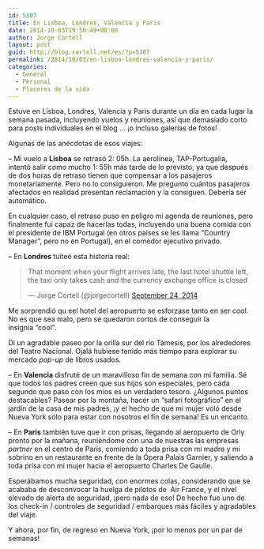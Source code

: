 ```yaml
---
id: 5307
title: En Lisboa, Londres, Valencia y Paris
date: 2014-10-03T19:50:49+00:00
author: Jorge Cortell
layout: post
guid: http://blog.cortell.net/es/?p=5307
permalink: /2014/10/03/en-lisboa-londres-valencia-y-paris/
categories:
  - General
  - Personal
  - Placeres de la vida
---
```

Estuve en Lisboa, Londres, Valencia y Paris durante un día en cada lugar la semana pasada, incluyendo vuelos y reuniones, así que demasiado corto para posts individuales en el blog &#8230; ¡o incluso galerías de fotos!

Algunas de las anécdotas de esos viajes:

&#8211; Mi vuelo a **Lisboa** se retrasó 2: 05h. La aerolínea, TAP-Portugalia, intentó salir como mucho 1: 55h más tarde de lo previsto, ya que después de dos horas de retraso tienen que compensar a los pasajeros monetariamente. Pero no lo consiguieron. Me pregunto cuántos pasajeros afectados en realidad presentan reclamación y la consiguen. Debería ser automático.

En cualquier caso, el retraso puso en peligro mi agenda de reuniones, pero finalmente fui capaz de hacerlas todas, incluyendo una buena comida con el presidente de IBM Portugal (en otros países se les llama &#8220;Country Manager&#8221;, pero no en Portugal), en el comedor ejecutivo privado.

&#8211; En **Londres** tuiteé esta historia real:

<blockquote class="twitter-tweet" lang="en">
  <p>
    That moment when your flight arrives late, the last hotel shuttle left, the taxi only takes cash and the currency exchange office is closed
  </p>
  
  <p>
    — Jorge Cortell (@jorgecortell) <a href="https://twitter.com/jorgecortell/status/514909184249573376">September 24, 2014</a>
  </p>
</blockquote>



Me sorprendió qu eel hotel del aeropuerto se esforzase tanto en ser _cool_. No es que sea malo, pero se quedaron cortos de conseguir la insignia “cool”.

Di un agradable paseo por la orilla sur del río Támesis, por los alrededores del Teatro Nacional. Ojalá hubiese tenido más tiempo para explorar su mercado _pop-up_ de libros usados.

&#8211; En **Valencia** disfruté de un maravilloso fin de semana con mi familia. Sé que todos los padres creen que sus hijos son especiales, pero cada segundo que paso con los míos es un verdadero tesoro. ¿Algunos puntos destacables? Pasear por la montaña, hacer un &#8220;safari fotográfico&#8221; en el jardín de la casa de mis padres, ¡y el hecho de que mi mujer voló desde Nueva York sólo para estar con nosotros el fin de semana! Es un encanto.

&#8211; En **Paris** también tuve que ir con prisas, llegando al aeropuerto de Orly pronto por la mañana, reuniéndome con una de nuestras las empresas _partner_ en el centro de Paris, comiendo a toda prisa con mi madre y mi sobrino en un restaurante en frente de la Ópera Palais Garnier, y saliendo a toda prisa con mi mujer hacia el aeropuerto Charles De Gaulle.

Esperábamos mucha seguridad, con enormes colas, considerando que se acababa de desconvocar la huelga de pilotos de  Air France, y el nivel elevado de alerta de seguridad, ¡pero nada de eso! De hecho fue uno de los check-in / controles de seguridad / embarques más fáciles y agradables del viaje.

Y ahora, por fin, de regreso en Nueva York, ¡por lo menos por un par de semanas!